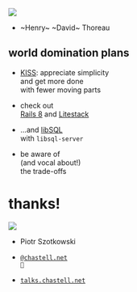 ![](img/simplify.jpg) <!-- .element style="width: 70%" -->

* ~Henry~ ~David~ Thoreau


## world domination plans

* <span class="fragment">[KISS](https://en.wikipedia.org/wiki/KISS_principle): appreciate simplicity<br />and get more done<br />with fewer moving parts</span>

* <span class="fragment">check out<br />[Rails 8](https://rubyonrails.org/2024/11/7/rails-8-no-paas-required) and [Litestack](https://github.com/oldmoe/litestack)</span>

* <span class="fragment">…and [libSQL](https://turso.tech/libsql)<br />with `libsql-server`</span>

* be aware of<br />(and vocal about!)<br /> the trade-offs
<!-- .element class="fragment" -->


# thanks!

![](img/chastell.jpg) <!-- .element style="width: 20%" -->

*  Piotr Szotkowski

*  <code>[@chastell.net](https://chastell.net) 🦋</code>

*  <code>[talks.chastell.net](https://talks.chastell.net)</code>

